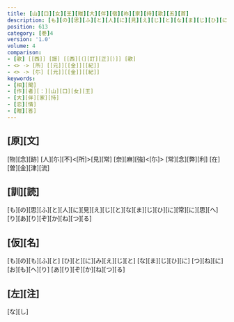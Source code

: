 ```yaml
---
title: [山][口][女][王][贈][大][伴][宿][祢][家][持][歌][五][首]
description: [も][の][思][ふ][と][人][に][見][え][じ][と][な][ま][じ][ひ][に][常][に][思][へ][り][あ][り][ぞ][か][ね][つ][る]
position: 613
category: [巻]4
version: '1.0'
volume: 4
comparison:
- [歌] [[西]] [謌] [[西][（][訂][正][）]] [歌]
- <> -> [所] [[元]][[金]][[紀]]
- <> -> [尓] [[元]][[金]][[紀]]
keywords:
- [相][聞]
- [作][者][：][山][口][女][王]
- [大][伴][家][持]
- [恋][情]
- [贈][答]
---
```


## [原][文]

[物][念][跡] [人][尓][不]<[所]>[見][常] [奈][麻][強]<[尓]> [常][念][弊][利] [在][曽][金][津][流]

## [訓][読]

[も][の][思][ふ][と][人][に][見][え][じ][と][な][ま][じ][ひ][に][常][に][思][へ][り][あ][り][ぞ][か][ね][つ][る]

## [仮][名]

[も][の][も][ふ][と] [ひ][と][に][み][え][じ][と] [な][ま][じ][ひ][に] [つ][ね][に][お][も][へ][り] [あ][り][ぞ][か][ね][つ][る]

## [左][注]

[な][し]
